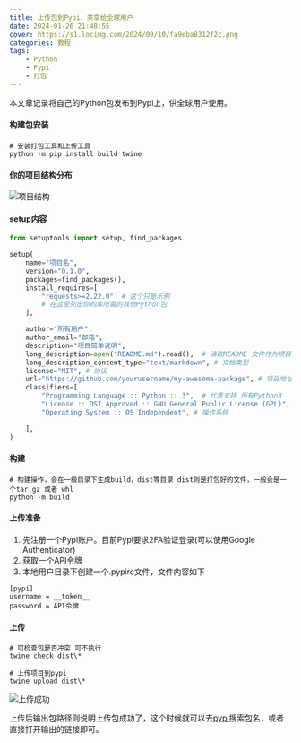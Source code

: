 ```yaml
---
title: 上传包到Pypi，共享给全球用户
date: 2024-01-26 21:48:55
cover: https://s1.locimg.com/2024/09/10/fa9eba8312f2c.png
categories: 教程
tags:
    - Python
    - Pypi
    - 打包
---
```


本文章记录将自己的Python包发布到Pypi上，供全球用户使用。

#### 构建包安装
```shell
# 安装打包工具和上传工具
python -m pip install build twine
```

#### 你的项目结构分布
![项目结构](https://e0180ed0.picture-bed-8ov.pages.dev/file/4f07f9c650ac975de6402.jpg)



#### setup内容
```Python
from setuptools import setup, find_packages

setup(
    name="项目名",
    version="0.1.0",
    packages=find_packages(),
    install_requires=[
        "requests>=2.22.0"  # 这个只是示例
        # 在这里列出你的库所需的其他Python包
    ],

    author="所有用户",
    author_email="邮箱",
    description="项目简单说明",
    long_description=open("README.md").read(),  # 读取README 文件作为项目介绍
    long_description_content_type="text/markdown", # 文档类型
    license="MIT", # 协议
    url="https://github.com/yourusername/my-awesome-package", # 项目地址
    classifiers=[
        "Programming Language :: Python :: 3",  # 代表支持 所有Python3
        "License :: OSI Approved :: GNU General Public License (GPL)", # lincense 说明
        "Operating System :: OS Independent", # 操作系统

    ],
)
```
#### 构建
```shell
# 构建操作，会在一级目录下生成build，dist等目录 dist则是打包好的文件，一般会是一个tar.gz 或者 whl 
python -m build 
```

#### 上传准备
1. 先注册一个Pypi账户。目前Pypi要求2FA验证登录(可以使用Google Authenticator)
2. 获取一个API令牌
3. 本地用户目录下创建一个.pypirc文件，文件内容如下
```
[pypi]
username = __token__
password = API令牌
```

#### 上传
```shell
# 可检查包是否冲突 可不执行
twine check dist\*

# 上传项目到pypi
twine upload dist\*
```
![上传成功](https://e0180ed0.picture-bed-8ov.pages.dev/file/2b6e4727f5a723b554c79.jpg)


上传后输出包路径则说明上传包成功了，这个时候就可以去[pypi](https://pypi.org/)搜索包名，或者直接打开输出的链接即可。